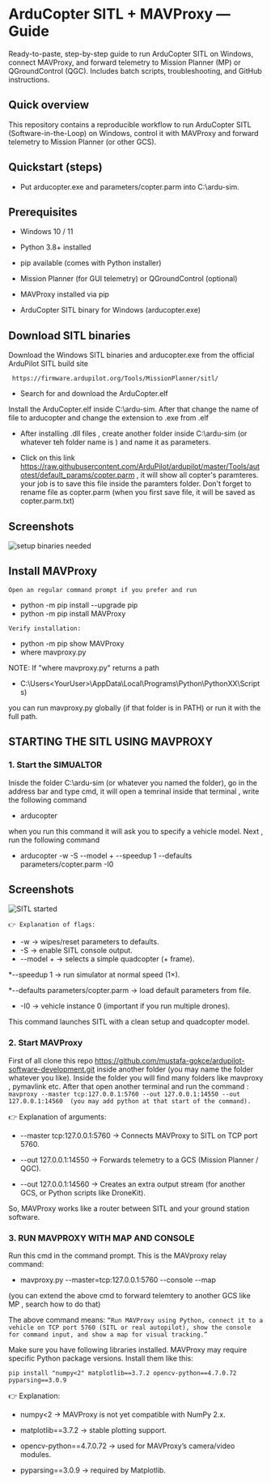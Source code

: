 # ArduCopter SITL + MAVProxy — Guide

Ready-to-paste, step-by-step guide to run ArduCopter SITL on Windows, connect MAVProxy, and forward telemetry to Mission Planner (MP) or QGroundControl (QGC). Includes batch scripts, troubleshooting, and GitHub instructions.

## Quick overview

This repository contains a reproducible workflow to run ArduCopter SITL (Software-in-the-Loop) on Windows, control it with MAVProxy and forward telemetry to Mission Planner (or other GCS).

## Quickstart (steps)

* Put arducopter.exe and parameters/copter.parm into C:\ardu-sim.


## Prerequisites
* Windows 10 / 11 

* Python 3.8+ installed 

* pip available (comes with Python installer)

* Mission Planner (for GUI telemetry) or QGroundControl (optional)

* MAVProxy installed via pip

* ArduCopter SITL binary for Windows (arducopter.exe)

## Download SITL binaries

Download the Windows SITL binaries and arducopter.exe from the official ArduPilot SITL build site

``` https://firmware.ardupilot.org/Tools/MissionPlanner/sitl/```

* Search for and download the ArduCopter.elf

Install the ArduCopter.elf inside C:\ardu-sim. After that change the name of file to arducopter and change the extension to .exe from .elf

* After installing .dll files , create another folder inside C:\ardu-sim (or whatever teh folder name is ) and name it as parameters.

* Click on this link https://raw.githubusercontent.com/ArduPilot/ardupilot/master/Tools/autotest/default_params/copter.parm , it will show all copter's paramteres. your job is to save this file inside the paramters folder. Don't forget to rename file as copter.parm (when you first save file, it will be saved as copter.parm.txt)

## Screenshots

![setup binaries needed](screenshots/setup-binaries.png)


## Install MAVProxy

```Open an regular command prompt if you prefer and run```
* python -m pip install --upgrade pip
* python -m pip install MAVProxy

```Verify installation:```
* python -m pip show MAVProxy
* where mavproxy.py

NOTE: If "where mavproxy.py" returns a path 
* C:\Users\<YourUser>\AppData\Local\Programs\Python\PythonXX\Scripts\)

you can run mavproxy.py globally (if that folder is in PATH) or run it with the full path.

## STARTING THE SITL USING MAVPROXY

### 1. Start the SIMUALTOR

 Inisde the folder C:\ardu-sim (or whatever you named the folder), go in the address bar and type cmd, it will open a temrinal inside that terminal , write the following command

* arducopter 

when you run this command it will ask you to specify a vehicle model. Next , run the following command

* arducopter -w -S --model + --speedup 1 --defaults parameters/copter.parm -I0

## Screenshots

![SITL started](screenshots/SITL-start.png)

```👉 Explanation of flags:```

* -w → wipes/reset parameters to defaults.
* -S → enable SITL console output.
* --model + → selects a simple quadcopter (+ frame).

*--speedup 1 → run simulator at normal speed (1×).

*--defaults parameters/copter.parm → load default parameters from file.

* -I0 → vehicle instance 0 (important if you run multiple drones).

This command launches SITL with a clean setup and quadcopter model.

### 2. Start MAVProxy

First of all clone this repo https://github.com/mustafa-gokce/ardupilot-software-development.git inside another folder (you may name the folder whatever you like). Inside the folder you will find many folders like mavproxy , pymavlink etc.
After that open another terminal and run the command : 
``` mavproxy --master tcp:127.0.0.1:5760 --out 127.0.0.1:14550 --out 127.0.0.1:14560  (you may add python at that start of the command).```


👉 Explanation of arguments:

* --master tcp:127.0.0.1:5760 → Connects MAVProxy to SITL on TCP port 5760.

* --out 127.0.0.1:14550 → Forwards telemetry to a GCS (Mission Planner / QGC).

* --out 127.0.0.1:14560 → Creates an extra output stream (for another GCS, or Python scripts like DroneKit).

So, MAVProxy works like a router between SITL and your ground station software.

### 3. RUN MAVPROXY WITH MAP AND CONSOLE

Run this cmd in the command prompt. This is the MAVproxy relay command: 

* mavproxy.py --master=tcp:127.0.0.1:5760 --console --map 

(you can extend the above cmd to forward telemtery to another GCS like MP , search how to do that)

The above command means:
```“Run MAVProxy using Python, connect it to a vehicle on TCP port 5760 (SITL or real autopilot), show the console for command input, and show a map for visual tracking.”```

Make sure you have following libraries installed. MAVProxy may require specific Python package versions. Install them like this:

```pip install "numpy<2" matplotlib==3.7.2 opencv-python==4.7.0.72 pyparsing==3.0.9```


👉 Explanation:

* numpy<2 → MAVProxy is not yet compatible with NumPy 2.x.

* matplotlib==3.7.2 → stable plotting support.

* opencv-python==4.7.0.72 → used for MAVProxy’s camera/video modules.

* pyparsing==3.0.9 → required by Matplotlib.














